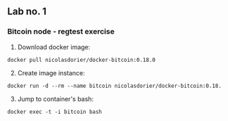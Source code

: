 ## Lab no. 1
### Bitcoin node - regtest exercise

1. Download docker image:
```console 
docker pull nicolasdorier/docker-bitcoin:0.18.0
```

2. Create image instance: 
```console 
docker run -d --rm --name bitcoin nicolasdorier/docker-bitcoin:0.18.
```

3. Jump to container's bash:
```console 
docker exec -t -i bitcoin bash
```





